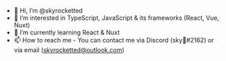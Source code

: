 - 👋 Hi, I’m @skyrocketted
- 👀 I’m interested in TypeScript, JavaScript & its frameworks (React, Vue, Nuxt)
- 🌱 I’m currently learning React & Nuxt
- 📫 How to reach me - You can contact me via Discord (sky🚀#2162) or via email (skyrocketted@outlook.com)

<!---
skyrocketted/skyrocketted is a ✨ special ✨ repository because its `README.md` (this file) appears on your GitHub profile.
You can click the Preview link to take a look at your changes.
--->

